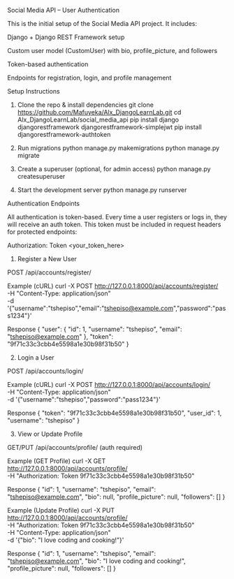 Social Media API – User Authentication

This is the initial setup of the Social Media API project. It includes:

Django + Django REST Framework setup

Custom user model (CustomUser) with bio, profile_picture, and followers

Token-based authentication

Endpoints for registration, login, and profile management

Setup Instructions

1. Clone the repo & install dependencies
git clone https://github.com/Mafuyeka/Alx_DjangoLearnLab.git
cd Alx_DjangoLearnLab/social_media_api
pip install django djangorestframework djangorestframework-simplejwt
pip install djangorestframework-authtoken

2. Run migrations
python manage.py makemigrations
python manage.py migrate

3. Create a superuser (optional, for admin access)
python manage.py createsuperuser

4. Start the development server
python manage.py runserver

Authentication Endpoints

All authentication is token-based.
Every time a user registers or logs in, they will receive an auth token.
This token must be included in request headers for protected endpoints:

Authorization: Token <your_token_here>

1. Register a New User

POST /api/accounts/register/

Example (cURL)
curl -X POST http://127.0.0.1:8000/api/accounts/register/ \
  -H "Content-Type: application/json" \
  -d '{"username":"tshepiso","email":"tshepiso@example.com","password":"pass1234"}'

Response
{
  "user": {
    "id": 1,
    "username": "tshepiso",
    "email": "tshepiso@example.com"
  },
  "token": "9f71c33c3cbb4e5598a1e30b98f31b50"
}

2. Login a User

POST /api/accounts/login/

Example (cURL)
curl -X POST http://127.0.0.1:8000/api/accounts/login/ \
  -H "Content-Type: application/json" \
  -d '{"username":"tshepiso","password":"pass1234"}'

Response
{
  "token": "9f71c33c3cbb4e5598a1e30b98f31b50",
  "user_id": 1,
  "username": "tshepiso"
}

3. View or Update Profile

GET/PUT /api/accounts/profile/ (auth required)

Example (GET Profile)
curl -X GET http://127.0.0.1:8000/api/accounts/profile/ \
  -H "Authorization: Token 9f71c33c3cbb4e5598a1e30b98f31b50"

Response
{
  "id": 1,
  "username": "tshepiso",
  "email": "tshepiso@example.com",
  "bio": null,
  "profile_picture": null,
  "followers": []
}

Example (Update Profile)
curl -X PUT http://127.0.0.1:8000/api/accounts/profile/ \
  -H "Authorization: Token 9f71c33c3cbb4e5598a1e30b98f31b50" \
  -H "Content-Type: application/json" \
  -d '{"bio": "I love coding and cooking!"}'

Response
{
  "id": 1,
  "username": "tshepiso",
  "email": "tshepiso@example.com",
  "bio": "I love coding and cooking!",
  "profile_picture": null,
  "followers": []
}

